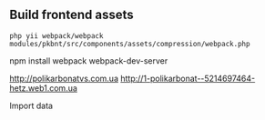 ## Build frontend assets

```
php yii webpack/webpack modules/pkbnt/src/components/assets/compression/webpack.php
```

npm install
webpack
webpack-dev-server

http://polikarbonatvs.com.ua
http://1-polikarbonat--5214697464-hetz.web1.com.ua

Import data
